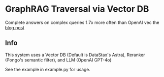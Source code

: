 # GraphRAG Traversal via Vector DB

Complete answers on complex queries 1.7x more often than OpenAI vec the [blog post](https://blog.pongoai.com/Open-Source-GraphRAG-Traversal-eff0b1f27f5943a89249ff392bd09e90)

## Info
This system uses a Vector DB (Default is DataStax's Astra), Reranker (Pongo's semantic filter), and LLM (OpenAI GPT-4o)

See the example in example.py for usage.
